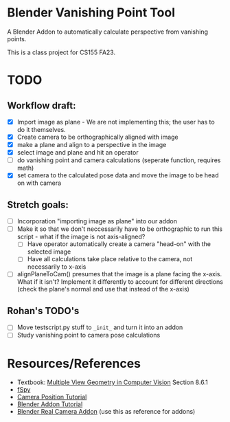 # Blender Vanishing Point Tool
A Blender Addon to automatically calculate perspective from vanishing points.

This is a class project for CS155 FA23.

# TODO
## Workflow draft:
- [X] Import image as plane - We are not implementing this; the user has to do it themselves.
- [X] Create camera to be orthographically aligned with image
- [X] make a plane and align to a perspective in the image
- [X] select image and plane and hit an operator
- [ ] do vanishing point and camera calculations (seperate function, requires math)
- [X] set camera to the calculated pose data and move the image to be head on with camera

## Stretch goals:
- [ ] Incorporation "importing image as plane" into our addon
- [ ] Make it so that we don't neccessarily have to be orthographic to run this script - what if the image is not axis-aligned?
    - [ ] Have operator automatically create a camera "head-on" with the selected image
    - [ ] Have all calculations take place relative to the camera, not necessarily to x-axis
- [ ] alignPlaneToCam() presumes that the image is a plane facing the x-axis. What if it isn't? Implement it differently to account for different directions (check the plane's normal and use that instead of the x-axis)

## Rohan's TODO's
- [ ] Move testscript.py stuff to `_init_` and turn it into an addon
- [ ] Study vanishing point to camera pose calculations

# Resources/References
- Textbook: [Multiple View Geometry in Computer Vision](https://github.com/DeepRobot2020/books/blob/master/Multiple%20View%20Geometry%20in%20Computer%20Vision%20(Second%20Edition).pdf) Section 8.6.1
- [fSpy](https://fspy.io/)
- [Camera Position Tutorial](https://www.fxphd.com/tips/finding-the-cameras-position-tutorial/)
- [Blender Addon Tutorial](https://docs.blender.org/manual/en/latest/advanced/scripting/addon_tutorial.html)
- [Blender Real Camera Addon](https://gitlab.com/marcopavanello/real-camera) (use this as reference for addons)